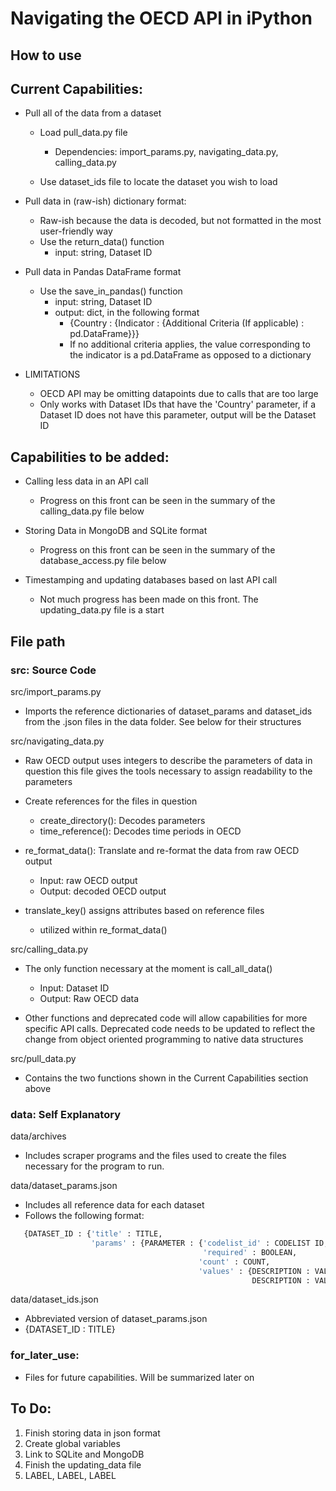 # Navigating the OECD API in iPython

## How to use

## Current Capabilities:
  * Pull all of the data from a dataset
    * Load pull_data.py file
      * Dependencies: import_params.py, navigating_data.py, calling_data.py

    * Use dataset_ids file to locate the dataset you wish to load

  * Pull data in (raw-ish) dictionary format:
      * Raw-ish because the data is decoded, but not formatted in the most
        user-friendly way
      * Use the return_data() function
        * input: string, Dataset ID

  * Pull data in Pandas DataFrame format
    * Use the save_in_pandas() function
      * input: string, Dataset ID
      * output: dict, in the following format
        * {Country : {Indicator : {Additional Criteria (If applicable) : pd.DataFrame}}}
        * If no additional criteria applies, the value corresponding to the indicator is a pd.DataFrame as opposed to a dictionary

  * LIMITATIONS
    * OECD API may be omitting datapoints due to calls that are too large
    * Only works with Dataset IDs that have the 'Country' parameter, if a
      Dataset ID does not have this parameter, output will be the Dataset ID

## Capabilities to be added:

  * Calling less data in an API call
    * Progress on this front can be seen in the summary of the calling_data.py file below

  * Storing Data in MongoDB and SQLite format
    * Progress on this front can be seen in the summary of the database_access.py file below

  * Timestamping and updating databases based on last API call
    * Not much progress has been made on this front. The updating_data.py file is a start

## File path 

### src: Source Code

src/import\_params.py
    
* Imports the reference dictionaries of dataset\_params and dataset\_ids from the .json files in the data folder. See below for their structures

src/navigating\_data.py
    
* Raw OECD output uses integers to describe the parameters of data in question
  this file gives the tools necessary to assign readability to the parameters
    
* Create references for the files in question
  * create\_directory(): Decodes parameters
  * time\_reference(): Decodes time periods in OECD

* re\_format\_data(): Translate and re-format the data from raw OECD output
  * Input: raw OECD output
  * Output: decoded OECD output
    
* translate\_key() assigns attributes based on reference files
  * utilized within re\_format\_data()

src/calling\_data.py

* The only function necessary at the moment is call\_all\_data()

  * Input: Dataset ID
  * Output: Raw OECD data

* Other functions and deprecated code will allow capabilities for more specific API calls. Deprecated code needs to be updated to reflect the change from object oriented programming to native data structures

src/pull\_data.py

* Contains the two functions shown in the Current Capabilities section above

### data: Self Explanatory

data/archives

* Includes scraper programs and the files used to create the files necessary for
  the program to run.

data/dataset\_params.json

* Includes all reference data for each dataset
* Follows the following format:

```python  
   {DATASET_ID : {'title' : TITLE,
                  'params' : {PARAMETER : {'codelist_id' : CODELIST ID,
                                           'required' : BOOLEAN,
                                          'count' : COUNT,
                                          'values' : {DESCRIPTION : VALUE,
                                                      DESCRIPTION : VALUE}}}}}
```

data/dataset\_ids.json

* Abbreviated version of dataset\_params.json
* {DATASET\_ID : TITLE}

### for\_later\_use:

* Files for future capabilities. Will be summarized later on

## To Do: 

1.  Finish storing data in json format
2.  Create global variables
3.  Link to SQLite and MongoDB
4.  Finish the updating\_data file
6.  LABEL, LABEL, LABEL
